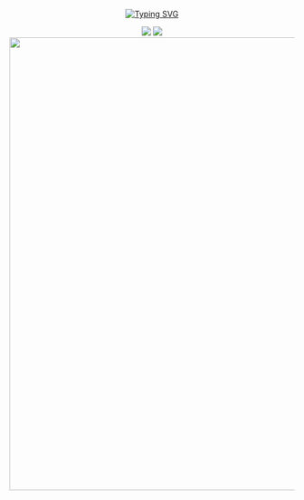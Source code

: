 
<p align="center">
<a href="https://git.io/typing-svg"><img src="https://readme-typing-svg.demolab.com?font=Orbitron&weight=600&size=32&pause=1000&color=0366D6&center=true&width=800&height=100&lines=Welcome+to+my+Github+profile!;I'm+Octaver2131." alt="Typing SVG" /></a>
</p>

<p align="center">
    <picture>
      <source srcset="https://github-readme-stats.vercel.app/api?username=Octaver2131&show_icons=true&hide_border=true&line_height=24&theme=github_dark" media="(prefers-color-scheme: dark)" />
      <img src="https://github-readme-stats.vercel.app/api?username=Octaver2131&show_icons=true&hide_border=true&line_height=24" />
    </picture>
    <picture>
      <source srcset="https://github-readme-stats.vercel.app/api/top-langs/?username=Octaver2131&layout=compact&hide_border=true&langs_count=8&theme=github_dark" media="(prefers-color-scheme: dark)" />
      <img src="https://github-readme-stats.vercel.app/api/top-langs/?username=Octaver2131&layout=compact&hide_border=true&langs_count=8" />
    </picture>
    
<br/>
    <img width="800" src="https://github-readme-activity-graph.vercel.app/graph?username=Octaver2131&theme=github-dark&hide_border=true&area=true" />
<br/>

<p align="center">
    
</p>


